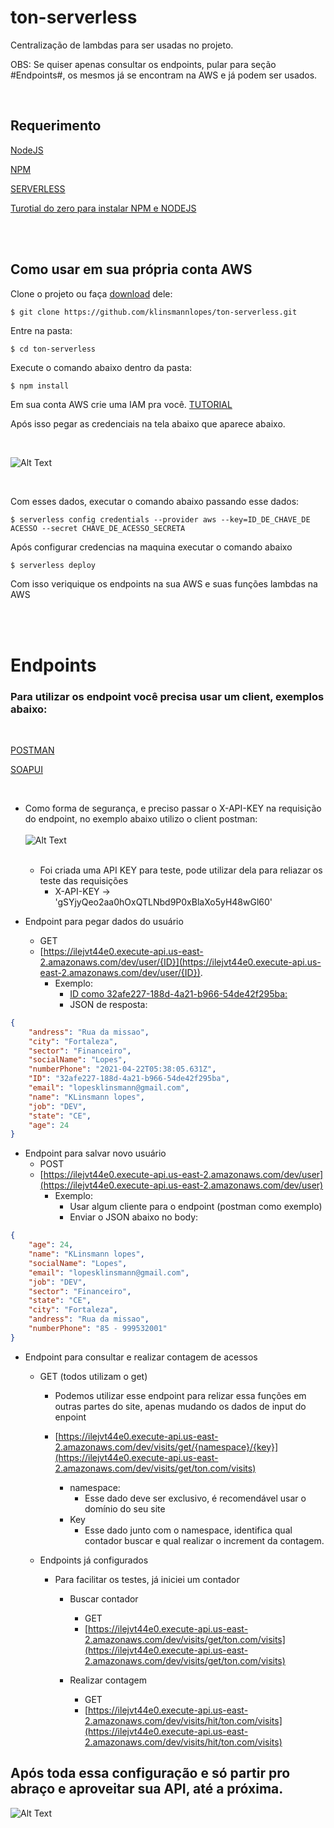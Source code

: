 # ton-serverless
Centralização de lambdas para ser usadas no projeto.

OBS: Se quiser apenas consultar os endpoints, pular para seção #Endpoints#, os mesmos já se encontram na AWS e já podem ser usados.

<br />

## Requerimento

[NodeJS](https://nodejs.org/en/download/)

[NPM](https://www.npmjs.com/get-npm)

[SERVERLESS](https://www.serverless.com/framework/docs/getting-started/)

[Turotial do zero para instalar NPM e NODEJS](https://www.digitalocean.com/community/tutorials/how-to-install-node-js-on-ubuntu-20-04-pt)

<br /><br />

## Como usar em sua própria conta AWS

Clone o projeto ou faça [download](https://github.com/klinsmannlopes/ton-serverless.git) dele:

```git
$ git clone https://github.com/klinsmannlopes/ton-serverless.git
```

Entre na pasta:

```sh
$ cd ton-serverless
```
Execute o comando abaixo dentro da pasta:

```npm
$ npm install
```

Em sua conta AWS crie uma IAM pra você.
 [TUTORIAL](https://docs.aws.amazon.com/pt_br/IAM/latest/UserGuide/id_users_create.html)

Após isso pegar as credenciais na tela abaixo que aparece abaixo.

<br />

![Alt Text](https://media.giphy.com/media/WtCPfAP96oVlLmWwJI/giphy.gif)

<br />

Com esses dados, executar o comando abaixo passando esse dados:


```
$ serverless config credentials --provider aws --key=ID_DE_CHAVE_DE ACESSO --secret CHAVE_DE_ACESSO_SECRETA
```

Após configurar credencias na maquina executar o comando abaixo

```
$ serverless deploy
```

Com isso veriquique os endpoints na sua AWS e suas funções lambdas na AWS

<br /><br />

# Endpoints

### Para utilizar os endpoint você precisa usar um client, exemplos abaixo:

<br />

[POSTMAN](https://www.postman.com)

[SOAPUI](https://www.soapui.org)

<br />

- Como forma de segurança, e preciso passar o X-API-KEY na requisição do endpoint, no exemplo abaixo utilizo o client postman:
    <br /><br />
    ![Alt Text](https://media.giphy.com/media/oM8di7SnAI0FL2fmKP/giphy.gif)
    <br /><br />

    - Foi criada uma API KEY para teste, pode utilizar dela para reliazar os teste das requisições
        - X-API-KEY -> 'gSYjyQeo2aa0hOxQTLNbd9P0xBlaXo5yH48wGl60'

- Endpoint para pegar dados do usuário
    - GET
    - [https://ilejvt44e0.execute-api.us-east-2.amazonaws.com/dev/user/{ID}](https://ilejvt44e0.execute-api.us-east-2.amazonaws.com/dev/user/{ID}).
        - Exemplo:
            - [ID como 32afe227-188d-4a21-b966-54de42f295ba:](https://ilejvt44e0.execute-api.us-east-2.amazonaws.com/dev/user/32afe227-188d-4a21-b966-54de42f295ba)
            - JSON de resposta:

```json
{
    "andress": "Rua da missao",
    "city": "Fortaleza",
    "sector": "Financeiro",
    "socialName": "Lopes",
    "numberPhone": "2021-04-22T05:38:05.631Z",
    "ID": "32afe227-188d-4a21-b966-54de42f295ba",
    "email": "lopesklinsmann@gmail.com",
    "name": "KLinsmann lopes",
    "job": "DEV",
    "state": "CE",
    "age": 24
}
```
            
- Endpoint para salvar novo usuário
    - POST
    - [https://ilejvt44e0.execute-api.us-east-2.amazonaws.com/dev/user](https://ilejvt44e0.execute-api.us-east-2.amazonaws.com/dev/user)
        - Exemplo:
            - Usar algum cliente para o endpoint (postman como exemplo)
            - Enviar o JSON abaixo no body:

```json
{
    "age": 24,
    "name": "KLinsmann lopes",
    "socialName": "Lopes",
    "email": "lopesklinsmann@gmail.com",
    "job": "DEV",
    "sector": "Financeiro",
    "state": "CE",
    "city": "Fortaleza",
    "andress": "Rua da missao",
    "numberPhone": "85 - 999532001"
}
```

- Endpoint para consultar e realizar contagem de acessos
    - GET (todos utilizam o get)
        - Podemos utilizar esse endpoint para relizar essa funções em outras partes do site, apenas mudando os dados de input do enpoint
        - [https://ilejvt44e0.execute-api.us-east-2.amazonaws.com/dev/visits/get/{namespace}/{key}](https://ilejvt44e0.execute-api.us-east-2.amazonaws.com/dev/visits/get/ton.com/visits)
        
            - namespace:
                - Esse dado deve ser exclusivo, é recomendável usar o domínio do seu site
            - Key
                - Esse dado junto com o namespace, identifica qual contador buscar e qual realizar o increment da contagem.

    
    - Endpoints já configurados
        - Para facilitar os testes, já iniciei um contador
            - Buscar contador
                - GET
                - [https://ilejvt44e0.execute-api.us-east-2.amazonaws.com/dev/visits/get/ton.com/visits](https://ilejvt44e0.execute-api.us-east-2.amazonaws.com/dev/visits/get/ton.com/visits)

            - Realizar contagem
                - GET
                - [https://ilejvt44e0.execute-api.us-east-2.amazonaws.com/dev/visits/hit/ton.com/visits](https://ilejvt44e0.execute-api.us-east-2.amazonaws.com/dev/visits/hit/ton.com/visits)


## Após toda essa configuração e só partir pro abraço e aproveitar sua API, até a próxima.


![Alt Text](https://media.giphy.com/media/eEXxfHQJ0dWOrctI55/giphy.gif)